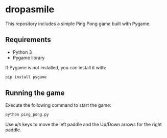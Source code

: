 # dropasmile

This repository includes a simple Ping Pong game built with Pygame.

## Requirements

- Python 3
- Pygame library

If Pygame is not installed, you can install it with:

```bash
pip install pygame
```

## Running the game

Execute the following command to start the game:

```bash
python ping_pong.py
```

Use `W`/`S` keys to move the left paddle and the Up/Down arrows for the right paddle.
